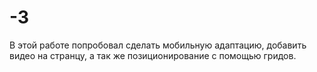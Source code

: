 # -3
В этой работе попробовал сделать мобильную адаптацию, добавить видео на странцу, а так же позиционирование с помощью гридов.
